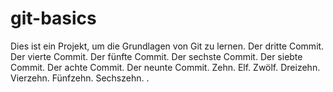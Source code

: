 # git-basics
Dies ist ein Projekt, um die Grundlagen von Git zu lernen.
Der dritte Commit.
Der vierte Commit.
Der fünfte Commit.
Der sechste Commit.
Der siebte Commit.
Der achte Commit.
Der neunte Commit.
Zehn.
Elf.
Zwölf.
Dreizehn.
Vierzehn.
Fünfzehn.
Sechszehn.
.
